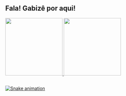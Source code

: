 ## Fala! Gabizê por aqui! 
 <div>
  <a href="https://github.com/devgabize">
  <img height="180em" src="https://github-readme-stats.vercel.app/api?username=devGabize&show_icons=true&theme=dracula&include_all_commits=true&count_private=true"/>
  <img height="180em" src="https://github-readme-stats.vercel.app/api/top-langs/?username=devGabize&layout=compact&langs_count=7&theme=dracula"/>
</div>
  
  ##
 
<div> 
 
  ![Snake animation]()
 
</div>
